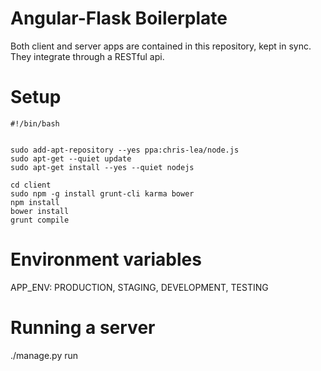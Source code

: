 # Angular-Flask Boilerplate

Both client and server apps are contained in this repository, kept in sync. 
They integrate through a RESTful api. 


# Setup
	#!/bin/bash


	sudo add-apt-repository --yes ppa:chris-lea/node.js
	sudo apt-get --quiet update
	sudo apt-get install --yes --quiet nodejs

	cd client
	sudo npm -g install grunt-cli karma bower
	npm install
	bower install
	grunt compile


# Environment variables
APP_ENV: PRODUCTION, STAGING, DEVELOPMENT, TESTING

# Running a server
./manage.py run